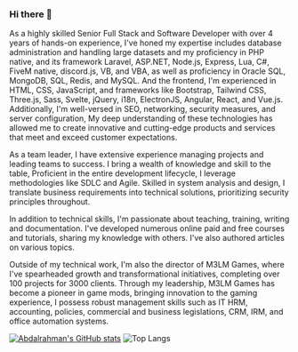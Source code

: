 ### Hi there 👋
As a highly skilled Senior Full Stack and Software Developer with over 4 years of hands-on experience, I've honed my expertise includes database administration and handling large datasets and my proficiency in PHP native, and its framework Laravel, ASP.NET, Node.js, Express, Lua, C#, FiveM native, discord.js, VB, and VBA, as well as proficiency in Oracle SQL, MongoDB, SQL, Redis, and MySQL. And the frontend, I'm experienced in HTML, CSS, JavaScript, and frameworks like Bootstrap, Tailwind CSS, Three.js, Sass, Svelte, jQuery, i18n, ElectronJS, Angular, React, and Vue.js. Additionally, I'm well-versed in SEO, networking, security measures, and server configuration, My deep understanding of these technologies has allowed me to create innovative and cutting-edge products and services that meet and exceed customer expectations.

As a team leader, I have extensive experience managing projects and leading teams to success. I bring a wealth of knowledge and skill to the table, Proficient in the entire development lifecycle, I leverage methodologies like SDLC and Agile. Skilled in system analysis and design, I translate business requirements into technical solutions, prioritizing security principles throughout.

In addition to technical skills, I'm passionate about teaching, training, writing and documentation. I've developed numerous online paid and free courses and tutorials, sharing my knowledge with others. I've also authored articles on various topics.

Outside of my technical work, I'm also the director of M3LM Games, where I've spearheaded growth and transformational initiatives, completing over 100 projects for 3000 clients. Through my leadership, M3LM Games has become a pioneer in game mods, bringing innovation to the gaming experience, I possess robust management skills such as IT HRM, accounting, policies, commercial and business legislations, CRM, IRM, and office automation systems.



[![Abdalrahman's GitHub stats](https://github-readme-stats.vercel.app/api?username=abdalrhman-alajlouni&theme=dark)](https://github.com/abdalrhman-alajlouni)
![Top Langs](https://github-readme-stats.vercel.app/api/top-langs/?username=abdalrhman-alajlouni&theme=dark&hide_progress=true)
